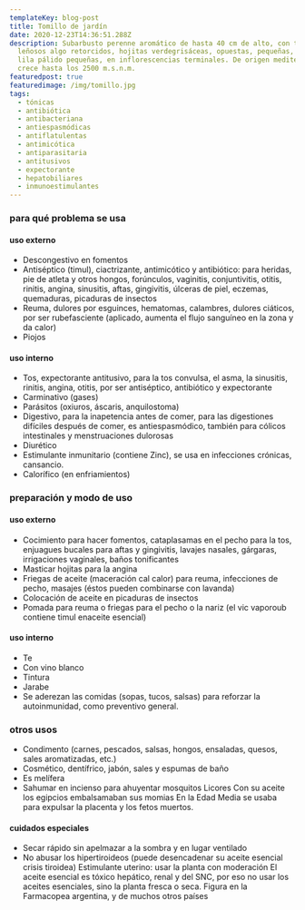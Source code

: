 ```yaml
---
templateKey: blog-post
title: Tomillo de jardín
date: 2020-12-23T14:36:51.288Z
description: Subarbusto perenne aromático de hasta 40 cm de alto, con tallos
  leñosos algo retorcidos, hojitas verdegrisáceas, opuestas, pequeñas, flores
  lila pálido pequeñas, en inflorescencias terminales. De origen mediterráneo,
  crece hasta los 2500 m.s.n.m.
featuredpost: true
featuredimage: /img/tomillo.jpg
tags:
  - tónicas
  - antibiótica
  - antibacteriana
  - antiespasmódicas
  - antiflatulentas
  - antimicótica
  - antiparasitaria
  - antitusivos
  - expectorante
  - hepatobiliares
  - inmunoestimulantes
---
```

### para qué problema se usa

#### uso externo

* Descongestivo en fomentos
* Antiséptico (timul), ciactrizante, antimicótico y antibiótico: para heridas, pie de atleta y otros hongos, forúnculos, vaginitis, conjuntivitis, otitis, rinitis, angina, sinusitis, aftas, gingivitis, úlceras de piel, eczemas, quemaduras, picaduras de insectos
* Reuma, dulores por esguinces, hematomas, calambres, dulores ciáticos, por ser rubefasciente (aplicado, aumenta el flujo sanguíneo en la zona y da calor)
* Piojos

#### uso interno

* Tos, expectorante antitusivo, para la tos convulsa, el asma, la sinusitis, rinitis, angina, otitis, por ser antiséptico, antibiótico y expectorante
* Carminativo (gases)
* Parásitos (oxiuros, áscaris, anquilostoma)
* Digestivo, para la inapetencia antes de comer, para las digestiones difíciles después de comer, es antiespasmódico, también para cólicos intestinales y menstruaciones dulorosas
* Diurético
* Estimulante inmunitario (contiene Zinc), se usa en infecciones crónicas, cansancio.
* Calorífico (en enfriamientos)

### preparación y modo de uso

#### uso externo

* Cocimiento para hacer fomentos, cataplasamas en el pecho para la tos, enjuagues bucales para aftas y gingivitis, lavajes nasales, gárgaras, irrigaciones vaginales, baños tonificantes
* Masticar hojitas para la angina
* Friegas de aceite (maceración cal calor) para reuma, infecciones de pecho, masajes (éstos pueden combinarse con lavanda)
* Colocación de aceite en picaduras de insectos
* Pomada para reuma o friegas para el pecho o la nariz (el vic vaporoub contiene timul enaceite esencial)

#### uso interno

* Te
* Con vino blanco
* Tintura
* Jarabe
* Se aderezan las comidas (sopas, tucos, salsas) para reforzar la autoinmunidad, como preventivo general.

### otros usos

* Condimento (carnes, pescados, salsas, hongos, ensaladas, quesos, sales aromatizadas, etc.)
* Cosmético, dentífrico, jabón, sales y espumas de baño
* Es melífera
* Sahumar en incienso para ahuyentar mosquitos Licores Con su aceite los egipcios embalsamaban sus momias En la Edad Media se usaba para expulsar la placenta y los fetos muertos.

#### cuidados especiales

* Secar rápido sin apelmazar a la sombra y en lugar ventilado
* No abusar los hipertiroideos (puede desencadenar su aceite esencial crisis tiroidea) Estimulante uterino: usar la planta con moderación El aceite esencial es tóxico hepático, renal y del SNC, por eso no usar los aceites esenciales, sino la planta fresca o seca. Figura en la Farmacopea argentina, y de muchos otros países